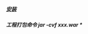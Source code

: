 ##### [安装](https://blog.csdn.net/qq_35538405/article/details/81589475)
##### 工程打包命令 jar -cvf xxx.war *

